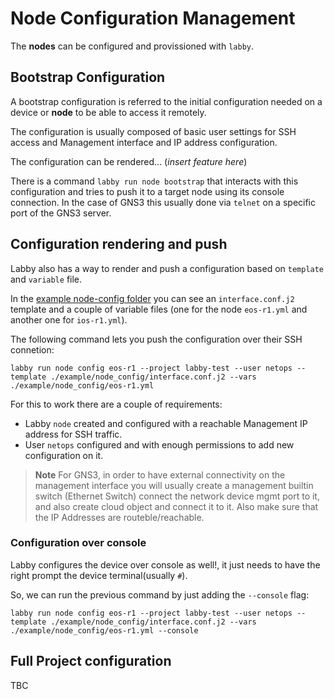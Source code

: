 # Node Configuration Management

The **nodes** can be configured and provissioned with `labby`.

## Bootstrap Configuration

A bootstrap configuration is referred to the initial configuration needed on a device or **node** to be able to access it remotely.

The configuration is usually composed of basic user settings for SSH access and Management interface and IP address configuration.

The configuration can be rendered... (*insert feature here*)

There is a command `labby run node bootstrap` that interacts with this configuration and tries to push it to a target node using its console connection. In the case of GNS3 this usually done via `telnet` on a specific port of the GNS3 server.

## Configuration rendering and push

Labby also has a way to render and push a configuration based on `template` and `variable` file.

In the [example node-config folder](../example/node_config/) you can see an `interface.conf.j2` template and a couple of variable files (one for the node `eos-r1.yml` and another one for `ios-r1.yml`).

The following command lets you push the configuration over their SSH connetion:

```shell
labby run node config eos-r1 --project labby-test --user netops --template ./example/node_config/interface.conf.j2 --vars ./example/node_config/eos-r1.yml
```

For this to work there are a couple of requirements:

- Labby `node` created and configured with a reachable Management IP address for SSH traffic.
- User `netops` configured and with enough permissions to add new configuration on it.

> **Note**
> For GNS3, in order to have external connectivity on the management interface you will usually create a management builtin switch (Ethernet Switch) connect the network device mgmt port to it, and also create cloud object and connect it to it. Also make sure that the IP Addresses are routeble/reachable.

### Configuration over console

Labby configures the device over console as well!, it just needs to have the right prompt the device terminal(usually `#`).

So, we can run the previous command by just adding the `--console` flag:

```shell
labby run node config eos-r1 --project labby-test --user netops --template ./example/node_config/interface.conf.j2 --vars ./example/node_config/eos-r1.yml --console
```

## Full Project configuration

TBC
